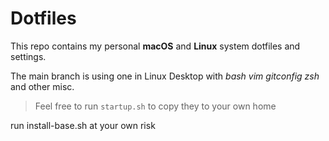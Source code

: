 # Dotfiles

This repo contains my personal **macOS** and **Linux** system dotfiles and settings.

The main branch is using one in Linux Desktop with *bash* *vim* *gitconfig* *zsh* and other misc.

> Feel free to run `startup.sh` to copy they to your own home

run install-base.sh at your own risk
